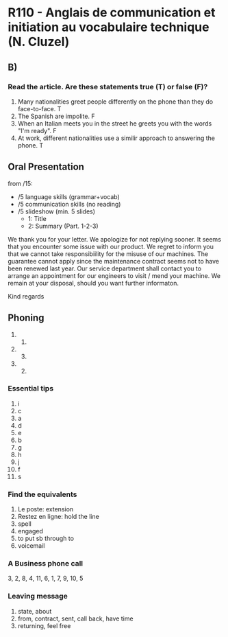 # R110 - Anglais de communication et initiation au vocabulaire technique (N. Cluzel)

## B)

### Read the article. Are these statements true (T) or false (F)?

1. Many nationalities greet people differently on the phone than they do face-to-face. T
1. The Spanish are impolite. F
1. When an Italian meets you in the street he greets you with the words "I'm ready". F
1. At work, different nationalities use a similir approach to answering the phone. T

## Oral Presentation

from /15:

- /5 language skills (grammar+vocab)
- /5 communication skills (no reading)
- /5 slideshow (min. 5 slides)
  - 1: Title
  - 2: Summary (Part. 1-2-3)

We thank you for your letter. We apologize for not replying sooner. It seems that you encounter some issue with our product.
We regret to inform you that we cannot take responsibiility for the misuse of our machines. The guarantee cannot apply since the maintenance contract seems not to have been renewed last year.
Our service department shall contact you to arrange an appointment for our engineers to visit / mend your machine. We remain at your disposal, should you want further informaton.

Kind regards

## Phoning

1. 1.
2. 3.
3. 2.

### Essential tips

1. i
2. c
3. a
4. d
5. e
6. b
7. g
8. h
9. j
10. f
11. s

### Find the equivalents

1. Le poste: extension
2. Restez en ligne: hold the line
3. spell
4. engaged
5. to put sb through to
6. voicemail

### A Business phone call

3, 2, 8, 4, 11, 6, 1, 7, 9, 10, 5

### Leaving message

1. state, about
2. from, contract, sent, call back, have time
3. returning, feel free
